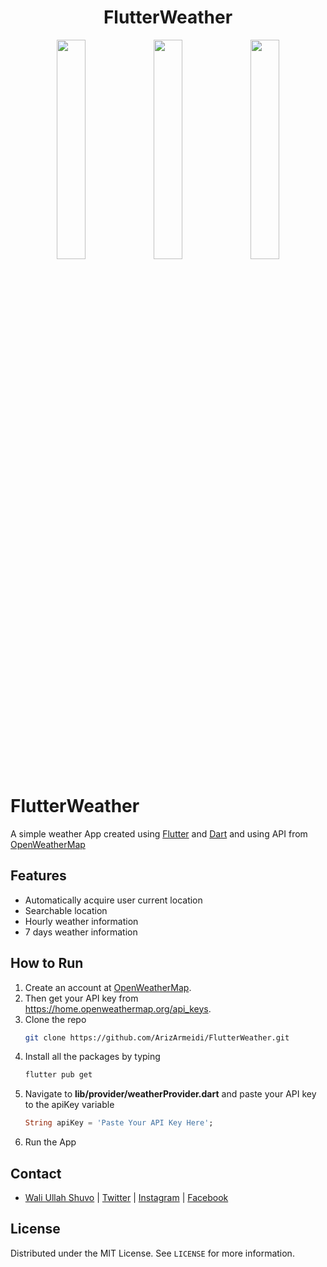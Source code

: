  <h1 align="center">FlutterWeather</h1>

<p align="center">
<img src="https://user-images.githubusercontent.com/60814961/109659665-7e5aec00-7b9a-11eb-96ae-e2c4b37f2e79.png" width="30%"></img> 
<img src="https://user-images.githubusercontent.com/60814961/109659671-7ef38280-7b9a-11eb-9d96-661bf673a58e.png" width="30%"></img> 
<img src="https://user-images.githubusercontent.com/60814961/109659678-8024af80-7b9a-11eb-8dd1-67620f39698e.png" width="30%"></img> 
</p>

# FlutterWeather

A simple weather App created using [Flutter](https://flutter.dev/) and [Dart](https://dart.dev/) and using API from [OpenWeatherMap](https://openweathermap.org/)

## Features
- Automatically acquire user current location
- Searchable location
- Hourly weather information
- 7 days weather information 

## How to Run
1. Create an account at [OpenWeatherMap](https://openweathermap.org/).
2. Then get your API key from https://home.openweathermap.org/api_keys.
3. Clone the repo
   ```sh
   git clone https://github.com/ArizArmeidi/FlutterWeather.git
   ```
4. Install all the packages by typing
   ```sh
   flutter pub get
   ```
5. Navigate to **lib/provider/weatherProvider.dart** and paste your API key to the apiKey variable
   ```dart
   String apiKey = 'Paste Your API Key Here';
   ```
6. Run the App

## Contact
- [Wali Ullah Shuvo](https://github.com/StarsWarrior) | [Twitter](https://twitter.com/waliullahshuvo) | [Instagram](https://www.instagram.com/waliullahshuvo/) | [Facebook](https://www.facebook.com/waliullah.shuvo)


## License
Distributed under the MIT License. See `LICENSE` for more information.
